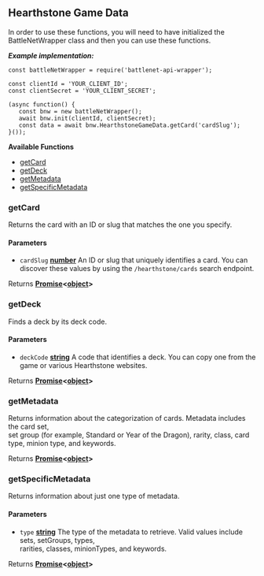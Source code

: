 ## Hearthstone Game Data
  
In order to use these functions, you will need to have initialized the BattleNetWrapper class and then you can use these functions.  
  
***Example implementation:***  
```  
const battleNetWrapper = require('battlenet-api-wrapper');   
  
const clientId = 'YOUR_CLIENT_ID';  
const clientSecret = 'YOUR_CLIENT_SECRET';  
  
(async function() {  
   const bnw = new battleNetWrapper();  
   await bnw.init(clientId, clientSecret);  
   const data = await bnw.HearthstoneGameData.getCard('cardSlug');  
}());  
```  
  
**Available Functions**  

-   [getCard][37]  
-   [getDeck][39]   
-   [getMetadata][41]  
-   [getSpecificMetadata][42]  

### getCard  
  
Returns the card with an ID or slug that matches the one you specify.  
  
#### Parameters  
  
-   `cardSlug` **[number][312]** An ID or slug that uniquely identifies a card. You can discover these values by using the `/hearthstone/cards` search endpoint.  
  
Returns **[Promise][310]&lt;[object][311]>**   
  
### getDeck  
  
Finds a deck by its deck code.  
  
#### Parameters  
  
-   `deckCode` **[string][313]** A code that identifies a deck. You can copy one from the game or various Hearthstone websites.  
  
Returns **[Promise][310]&lt;[object][311]>**   
  
### getMetadata  
  
Returns information about the categorization of cards. Metadata includes the card set,  
set group (for example, Standard or Year of the Dragon), rarity, class, card type, minion type, and keywords.  
  
Returns **[Promise][310]&lt;[object][311]>**   
  
### getSpecificMetadata  
  
Returns information about just one type of metadata.  
  
#### Parameters  
  
-   `type` **[string][313]** The type of the metadata to retrieve. Valid values include sets, setGroups, types,  
    rarities, classes, minionTypes, and keywords.  
  
Returns **[Promise][310]&lt;[object][311]>**   
  
[37]: #getcard  
  
[38]: #parameters-16  
  
[39]: #getdeck  
  
[40]: #parameters-17  
  
[41]: #getmetadata  
  
[42]: #getspecificmetadata  
  
[43]: #parameters-18

[310]: https://developer.mozilla.org/docs/Web/JavaScript/Reference/Global_Objects/Promise  
  
[311]: https://developer.mozilla.org/docs/Web/JavaScript/Reference/Global_Objects/Object  
  
[312]: https://developer.mozilla.org/docs/Web/JavaScript/Reference/Global_Objects/Number  
  
[313]: https://developer.mozilla.org/docs/Web/JavaScript/Reference/Global_Objects/String